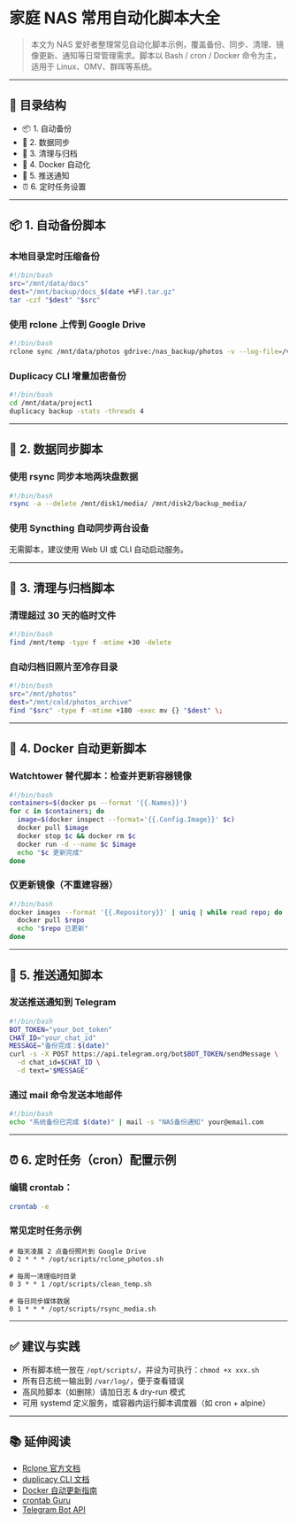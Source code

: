 # 家庭 NAS 常用自动化脚本大全

> 本文为 NAS 爱好者整理常见自动化脚本示例，覆盖备份、同步、清理、镜像更新、通知等日常管理需求。脚本以 Bash / cron / Docker 命令为主，适用于 Linux、OMV、群晖等系统。

---

## 📁 目录结构

* 📦 1. 自动备份
* 🔄 2. 数据同步
* 🧹 3. 清理与归档
* 🐳 4. Docker 自动化
* 📮 5. 推送通知
* ⏰ 6. 定时任务设置

---

## 📦 1. 自动备份脚本

### 本地目录定时压缩备份

```bash
#!/bin/bash
src="/mnt/data/docs"
dest="/mnt/backup/docs_$(date +%F).tar.gz"
tar -czf "$dest" "$src"
```

### 使用 rclone 上传到 Google Drive

```bash
#!/bin/bash
rclone sync /mnt/data/photos gdrive:/nas_backup/photos -v --log-file=/var/log/rclone_photos.log
```

### Duplicacy CLI 增量加密备份

```bash
#!/bin/bash
cd /mnt/data/project1
duplicacy backup -stats -threads 4
```

---

## 🔄 2. 数据同步脚本

### 使用 rsync 同步本地两块盘数据

```bash
#!/bin/bash
rsync -a --delete /mnt/disk1/media/ /mnt/disk2/backup_media/
```

### 使用 Syncthing 自动同步两台设备

无需脚本，建议使用 Web UI 或 CLI 自动启动服务。

---

## 🧹 3. 清理与归档脚本

### 清理超过 30 天的临时文件

```bash
#!/bin/bash
find /mnt/temp -type f -mtime +30 -delete
```

### 自动归档旧照片至冷存目录

```bash
#!/bin/bash
src="/mnt/photos"
dest="/mnt/cold/photos_archive"
find "$src" -type f -mtime +180 -exec mv {} "$dest" \;
```

---

## 🐳 4. Docker 自动更新脚本

### Watchtower 替代脚本：检查并更新容器镜像

```bash
#!/bin/bash
containers=$(docker ps --format '{{.Names}}')
for c in $containers; do
  image=$(docker inspect --format='{{.Config.Image}}' $c)
  docker pull $image
  docker stop $c && docker rm $c
  docker run -d --name $c $image
  echo "$c 更新完成"
done
```

### 仅更新镜像（不重建容器）

```bash
#!/bin/bash
docker images --format '{{.Repository}}' | uniq | while read repo; do
  docker pull $repo
  echo "$repo 已更新"
done
```

---

## 📮 5. 推送通知脚本

### 发送推送通知到 Telegram

```bash
#!/bin/bash
BOT_TOKEN="your_bot_token"
CHAT_ID="your_chat_id"
MESSAGE="备份完成：$(date)"
curl -s -X POST https://api.telegram.org/bot$BOT_TOKEN/sendMessage \
  -d chat_id=$CHAT_ID \
  -d text="$MESSAGE"
```

### 通过 mail 命令发送本地邮件

```bash
#!/bin/bash
echo "系统备份已完成 $(date)" | mail -s "NAS备份通知" your@email.com
```

---

## ⏰ 6. 定时任务（cron）配置示例

### 编辑 crontab：

```bash
crontab -e
```

### 常见定时任务示例

```
# 每天凌晨 2 点备份照片到 Google Drive
0 2 * * * /opt/scripts/rclone_photos.sh

# 每周一清理临时目录
0 3 * * 1 /opt/scripts/clean_temp.sh

# 每日同步媒体数据
0 1 * * * /opt/scripts/rsync_media.sh
```

---

## ✅ 建议与实践

* 所有脚本统一放在 `/opt/scripts/`，并设为可执行：`chmod +x xxx.sh`
* 所有日志统一输出到 `/var/log/`，便于查看错误
* 高风险脚本（如删除）请加日志 & dry-run 模式
* 可用 systemd 定义服务，或容器内运行脚本调度器（如 cron + alpine）

---

## 📚 延伸阅读

* [Rclone 官方文档](https://rclone.org/docs/)
* [duplicacy CLI 文档](https://forum.duplicacy.com/c/cli/9)
* [Docker 自动更新指南](https://containrrr.dev/watchtower/)
* [crontab Guru](https://crontab.guru/)
* [Telegram Bot API](https://core.telegram.org/bots/api)

